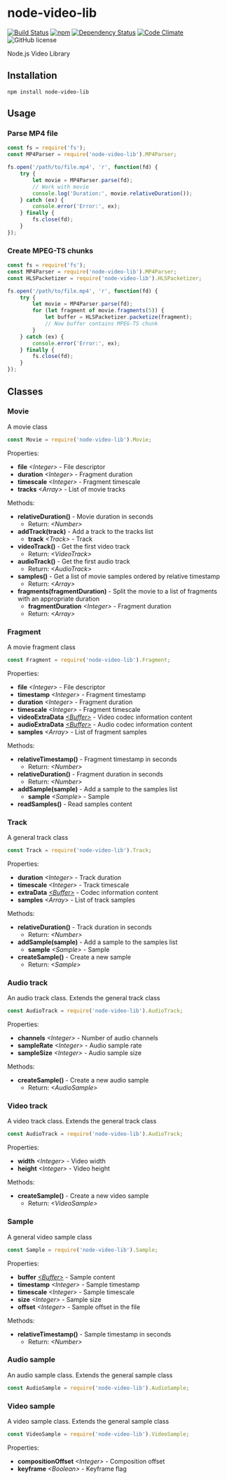 # node-video-lib

[![Build Status](https://travis-ci.org/pipll/node-video-lib.svg?branch=master)](https://travis-ci.org/pipll/node-video-lib) [![npm](https://img.shields.io/npm/v/node-video-lib.svg)](https://www.npmjs.com/package/node-video-lib) [![Dependency Status](https://david-dm.org/pipll/node-video-lib.svg)](https://david-dm.org/pipll/node-video-lib) [![Code Climate](https://codeclimate.com/github/pipll/node-video-lib/badges/gpa.svg)](https://codeclimate.com/github/pipll/node-video-lib) ![GitHub license](https://img.shields.io/github/license/pipll/node-video-lib.svg)

Node.js Video Library

## Installation

```
npm install node-video-lib
```

## Usage

### Parse MP4 file

```javascript
const fs = require('fs');
const MP4Parser = require('node-video-lib').MP4Parser;

fs.open('/path/to/file.mp4', 'r', function(fd) {
    try {
        let movie = MP4Parser.parse(fd);
        // Work with movie
        console.log('Duration:', movie.relativeDuration());
    } catch (ex) {
        console.error('Error:', ex);
    } finally {
        fs.close(fd);
    }
});
```

### Create MPEG-TS chunks

```javascript
const fs = require('fs');
const MP4Parser = require('node-video-lib').MP4Parser;
const HLSPacketizer = require('node-video-lib').HLSPacketizer;

fs.open('/path/to/file.mp4', 'r', function(fd) {
    try {
        let movie = MP4Parser.parse(fd);
        for (let fragment of movie.fragments(5)) {
            let buffer = HLSPacketizer.packetize(fragment);
            // Now buffer contains MPEG-TS chunk
        }
    } catch (ex) {
        console.error('Error:', ex);
    } finally {
        fs.close(fd);
    }
});
```

## Classes

### Movie

A movie class

```javascript
const Movie = require('node-video-lib').Movie;
```

Properties:

* **file** *\<Integer\>* - File descriptor
* **duration** *\<Integer\>* - Fragment duration
* **timescale** *\<Integer\>* - Fragment timescale
* **tracks** *\<Array\>* - List of movie tracks

Methods:

* **relativeDuration()** - Movie duration in seconds
    * Return: *\<Number\>*
* **addTrack(track)** - Add a track to the tracks list
    * **track** *\<Track\>* - Track
* **videoTrack()** - Get the first video track
    * Return: *\<VideoTrack\>*
* **audioTrack()** - Get the first audio track
    * Return: *\<AudioTrack\>*
* **samples()** - Get a list of movie samples ordered by relative timestamp
    * Return: *\<Array\>*
* **fragments(fragmentDuration)** - Split the movie to a list of fragments with an appropriate duration
    * **fragmentDuration** *\<Integer\>* - Fragment duration
    * Return: *\<Array\>*

### Fragment

A movie fragment class

```javascript
const Fragment = require('node-video-lib').Fragment;
```

Properties:

* **file** *\<Integer\>* - File descriptor
* **timestamp** *\<Integer\>* - Fragment timestamp
* **duration** *\<Integer\>* - Fragment duration
* **timescale** *\<Integer\>* - Fragment timescale
* **videoExtraData** [*\<Buffer\>*](https://nodejs.org/api/buffer.html) - Video codec information content
* **audioExtraData** [*\<Buffer\>*](https://nodejs.org/api/buffer.html) - Audio codec information content
* **samples** *\<Array\>* - List of fragment samples

Methods:

* **relativeTimestamp()** - Fragment timestamp in seconds
    * Return: *\<Number\>*
* **relativeDuration()** - Fragment duration in seconds
    * Return: *\<Number\>*
* **addSample(sample)** - Add a sample to the samples list
    * **sample** *\<Sample\>* - Sample
* **readSamples()** - Read samples content

### Track

A general track class

```javascript
const Track = require('node-video-lib').Track;
```

Properties:

* **duration** *\<Integer\>* - Track duration
* **timescale** *\<Integer\>* - Track timescale
* **extraData** [*\<Buffer\>*](https://nodejs.org/api/buffer.html) - Codec information content
* **samples** *\<Array\>* - List of track samples

Methods:

* **relativeDuration()** - Track duration in seconds
    * Return: *\<Number\>*
* **addSample(sample)** - Add a sample to the samples list
    * **sample** *\<Sample\>* - Sample
* **createSample()** - Create a new sample
    * Return: *\<Sample\>*

### Audio track

An audio track class. Extends the general track class

```javascript
const AudioTrack = require('node-video-lib').AudioTrack;
```

Properties:

* **channels** *\<Integer\>* - Number of audio channels
* **sampleRate** *\<Integer\>* - Audio sample rate
* **sampleSize** *\<Integer\>* - Audio sample size

Methods:

* **createSample()** - Create a new audio sample
    * Return: *\<AudioSample\>*

### Video track

A video track class. Extends the general track class

```javascript
const AudioTrack = require('node-video-lib').AudioTrack;
```

Properties:

* **width** *\<Integer\>* - Video width
* **height** *\<Integer\>* - Video height

Methods:

* **createSample()** - Create a new video sample
    * Return: *\<VideoSample\>*

### Sample

A general video sample class

```javascript
const Sample = require('node-video-lib').Sample;
```

Properties:

* **buffer** [*\<Buffer\>*](https://nodejs.org/api/buffer.html) - Sample content
* **timestamp** *\<Integer\>* - Sample timestamp
* **timescale** *\<Integer\>* - Sample timescale
* **size** *\<Integer\>* - Sample size
* **offset** *\<Integer\>* - Sample offset in the file

Methods:

* **relativeTimestamp()** - Sample timestamp in seconds
    * Return: *\<Number\>*

### Audio sample

An audio sample class. Extends the general sample class

```javascript
const AudioSample = require('node-video-lib').AudioSample;
```

### Video sample

A video sample class. Extends the general sample class

```javascript
const VideoSample = require('node-video-lib').VideoSample;
```

Properties:

* **compositionOffset** *\<Integer\>* - Composition offset
* **keyframe** *\<Boolean\>* - Keyframe flag
